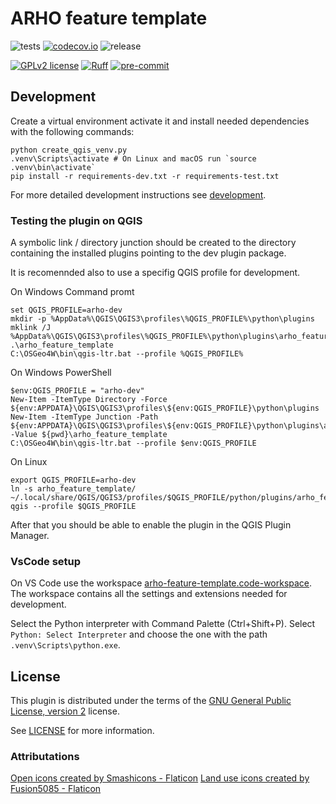 # ARHO feature template
![tests](https://github.com/GispoCoding/arho-feature-template/workflows/Tests/badge.svg)
[![codecov.io](https://codecov.io/github/GispoCoding/arho-feature-template/coverage.svg?branch=main)](https://codecov.io/github/GispoCoding/arho-feature-template?branch=main)
![release](https://github.com/GispoCoding/arho-feature-template/workflows/Release/badge.svg)

[![GPLv2 license](https://img.shields.io/badge/License-GPLv2-blue.svg)](https://www.gnu.org/licenses/old-licenses/gpl-2.0.en.html)
[![Ruff](https://img.shields.io/endpoint?url=https://raw.githubusercontent.com/astral-sh/ruff/main/assets/badge/v2.json)](https://github.com/astral-sh/ruff)
[![pre-commit](https://img.shields.io/badge/pre--commit-enabled-brightgreen?logo=pre-commit&logoColor=white)](https://github.com/pre-commit/pre-commit)

## Development

Create a virtual environment activate it and install needed dependencies with the following commands:
```console
python create_qgis_venv.py
.venv\Scripts\activate # On Linux and macOS run `source .venv\bin\activate`
pip install -r requirements-dev.txt -r requirements-test.txt
```

For more detailed development instructions see [development](docs/development.md).

### Testing the plugin on QGIS

A symbolic link / directory junction should be created to the directory containing the installed plugins pointing to the dev plugin package.

It is recomennded also to use a specifig QGIS profile for development.

On Windows Command promt
```console
set QGIS_PROFILE=arho-dev
mkdir -p %AppData%\QGIS\QGIS3\profiles\%QGIS_PROFILE%\python\plugins
mklink /J %AppData%\QGIS\QGIS3\profiles\%QGIS_PROFILE%\python\plugins\arho_feature_template .\arho_feature_template
C:\OSGeo4W\bin\qgis-ltr.bat --profile %QGIS_PROFILE%
```

On Windows PowerShell
```console
$env:QGIS_PROFILE = "arho-dev"
New-Item -ItemType Directory -Force ${env:APPDATA}\QGIS\QGIS3\profiles\${env:QGIS_PROFILE}\python\plugins
New-Item -ItemType Junction -Path ${env:APPDATA}\QGIS\QGIS3\profiles\${env:QGIS_PROFILE}\python\plugins\arho_feature_template -Value ${pwd}\arho_feature_template
C:\OSGeo4W\bin\qgis-ltr.bat --profile $env:QGIS_PROFILE
```

On Linux
```console
export QGIS_PROFILE=arho-dev
ln -s arho_feature_template/ ~/.local/share/QGIS/QGIS3/profiles/$QGIS_PROFILE/python/plugins/arho_feature_template
qgis --profile $QGIS_PROFILE
```

After that you should be able to enable the plugin in the QGIS Plugin Manager.

### VsCode setup

On VS Code use the workspace [arho-feature-template.code-workspace](arho-feature-template.code-workspace).
The workspace contains all the settings and extensions needed for development.

Select the Python interpreter with Command Palette (Ctrl+Shift+P). Select `Python: Select Interpreter` and choose
the one with the path `.venv\Scripts\python.exe`.

## License
This plugin is distributed under the terms of the [GNU General Public License, version 2](https://www.gnu.org/licenses/old-licenses/gpl-2.0.en.html) license.

See [LICENSE](LICENSE) for more information.

### Attributations
<a href="https://www.flaticon.com/free-icons/open" title="open icons">Open icons created by Smashicons - Flaticon</a>
<a href="https://www.flaticon.com/free-icons/land-use" title="land use icons">Land use icons created by Fusion5085 - Flaticon</a>
